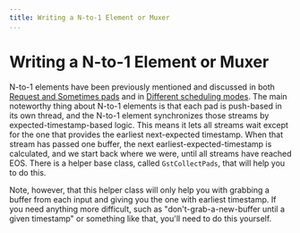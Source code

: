 ```yaml
---
title: Writing a N-to-1 Element or Muxer
...
```


# Writing a N-to-1 Element or Muxer

N-to-1 elements have been previously mentioned and discussed in both
[Request and Sometimes pads](pwg/advanced/request.md) and in
[Different scheduling modes](pwg/advanced/scheduling.md). The main noteworthy
thing about N-to-1 elements is that each pad is push-based in its own
thread, and the N-to-1 element synchronizes those streams by
expected-timestamp-based logic. This means it lets all streams wait
except for the one that provides the earliest next-expected timestamp.
When that stream has passed one buffer, the next
earliest-expected-timestamp is calculated, and we start back where we
were, until all streams have reached EOS. There is a helper base class,
called `GstCollectPads`, that will help you to do this.

Note, however, that this helper class will only help you with grabbing a
buffer from each input and giving you the one with earliest timestamp.
If you need anything more difficult, such as "don't-grab-a-new-buffer
until a given timestamp" or something like that, you'll need to do this
yourself.
